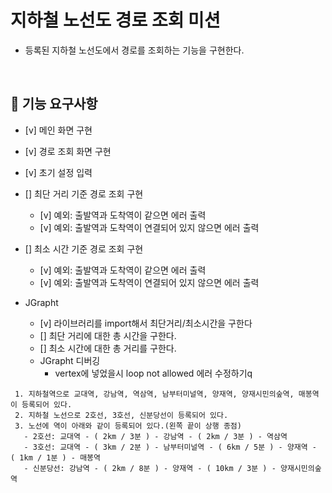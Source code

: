 # 지하철 노선도 경로 조회 미션
- 등록된 지하철 노선도에서 경로를 조회하는 기능을 구현한다.

<br>

## 🚀 기능 요구사항
- [v] 메인 화면 구현
- [v] 경로 조회 화면 구현
- [v] 초기 설정 입력
- [] 최단 거리 기준 경로 조회 구현
  - [v] 예외: 출발역과 도착역이 같으면 에러 출력
  - [v] 예외: 출발역과 도착역이 연결되어 있지 않으면 에러 출력
- [] 최소 시간 기준 경로 조회 구현
  - [v] 예외: 출발역과 도착역이 같으면 에러 출력
  - [v] 예외: 출발역과 도착역이 연결되어 있지 않으면 에러 출력
  
- JGrapht
  - [v] 라이브러리를 import해서 최단거리/최소시간을 구한다
  - [] 최단 거리에 대한 총 시간을 구한다.
  - [] 최소 시간에 대한 총 거리를 구한다.
  - JGrapht 디버깅
    - <Station> vertex에 넣었을시 loop not allowed 에러 수정하기q

```
 1. 지하철역으로 교대역, 강남역, 역삼역, 남부터미널역, 양재역, 양재시민의숲역, 매봉역이 등록되어 있다.
 2. 지하철 노선으로 2호선, 3호선, 신분당선이 등록되어 있다.
 3. 노선에 역이 아래와 같이 등록되어 있다.(왼쪽 끝이 상행 종점)
   - 2호선: 교대역 - ( 2km / 3분 ) - 강남역 - ( 2km / 3분 ) - 역삼역
   - 3호선: 교대역 - ( 3km / 2분 ) - 남부터미널역 - ( 6km / 5분 ) - 양재역 - ( 1km / 1분 ) - 매봉역
   - 신분당선: 강남역 - ( 2km / 8분 ) - 양재역 - ( 10km / 3분 ) - 양재시민의숲역
 ```

